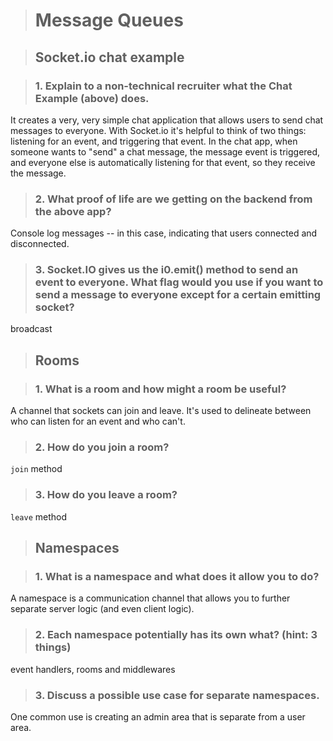 > # Message Queues

> ## Socket.io chat example

> ### 1. Explain to a non-technical recruiter what the Chat Example (above) does.

It creates a very, very simple chat application that allows users to send chat messages to everyone. With Socket.io it's helpful to think of two things: listening for an event, and triggering that event. In the chat app, when someone wants to "send" a chat message, the message event is triggered, and everyone else is automatically listening for that event, so they receive the message.

> ### 2. What proof of life are we getting on the backend from the above app?

Console log messages -- in this case, indicating that users connected and disconnected.

> ### 3. Socket.IO gives us the i0.emit() method to send an event to everyone. What flag would you use if you want to send a message to everyone except for a certain emitting socket?

broadcast

> ## Rooms

> ### 1. What is a room and how might a room be useful?

A channel that sockets can join and leave. It's used to delineate between who can listen for an event and who can't.

> ### 2. How do you join a room?

`join` method

> ### 3. How do you leave a room?

`leave` method

> ## Namespaces

> ### 1. What is a namespace and what does it allow you to do?

A namespace is a communication channel that allows you to further separate server logic (and even client logic).

> ### 2. Each namespace potentially has its own what? (hint: 3 things)

event handlers, rooms and middlewares

> ### 3. Discuss a possible use case for separate namespaces.

One common use is creating an admin area that is separate from a user area.